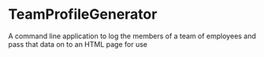# TeamProfileGenerator
A command line application to log the members of a team of employees and pass that data on to an HTML page for use
